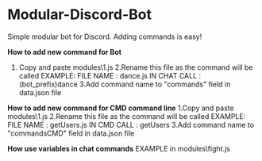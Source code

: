 # Modular-Discord-Bot
Simple modular bot for Discord. Adding commands is easy!

**How to add new command for Bot**
  1. Copy and paste modules\1.js
  2.Rename this file as the command will be called
  EXAMPLE:
  FILE NAME : dance.js
  IN CHAT CALL : (bot_prefix)dance
  3.Add command name to "commands" field in data.json file
  
  
  
**How to add new command for CMD command line**
  1.Copy and paste modules\1.js
  2.Rename this file as the command will be called
  EXAMPLE:
  FILE NAME : getUsers.js
  IN CMD CALL : getUsers
  3.Add command name to "commandsCMD" field in data.json file
  
  
  **How use variables in chat commands**
    EXAMPLE in modules\fight.js
